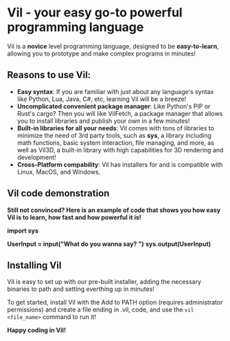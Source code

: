 # Vil - your easy go-to powerful programming language

Vil is a **novice** level programming language, designed to be **easy-to-learn**, allowing you to prototype and make complex programs in minutes!

## Reasons to use Vil:

- **Easy syntax**: If you are familiar with just about any language's syntax like Python, Lua, Java, C#, etc, learning Vil will be a breeze!
- **Uncomplicated convenient package manager**: Like Python's PIP or Rust's cargo? Then you will like VilFetch, a package manager that allows you to install libraries and publish your own in a few minutes!
- **Built-in libraries for all your needs**: Vil comes with tons of libraries to minimize the need of 3rd party tools, such as **sys**, a library including math functions, basic system interaction, file managing, and more, as well as Vil3D, a built-in library with high capabilities for 3D rendering and development!
- **Cross-Platform compability**: Vil has installers for and is compatible with Linux, MacOS, and Windows.


## Vil code demonstration

**Still not convinced? Here is an example of code that shows you how easy Vil is to learn, how fast and how powerful it is!**

**import sys**

**UserInput = input("What do you wanna say? ")**
**sys.output(UserInput)**

## Installing Vil

Vil is easy to set up with our pre-built installer, adding the necessary binaries to path and setting everthing up in minutes!

To get started, install Vil with the Add to PATH option (requires administrator permissions) and create a file ending in .vil, code, and use the `vil <file_name>` command to run it!

**Happy coding in Vil!**
